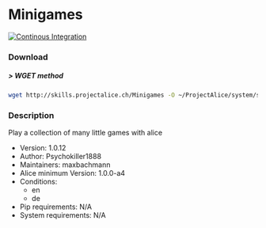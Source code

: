 # Minigames

[![Continous Integration](https://gitlab.com/project-alice-assistant/skills/skill_Minigames/badges/master/pipeline.svg)](https://gitlab.com/project-alice-assistant/skills/skill_Minigames/pipelines/latest)

### Download

##### > WGET method
```bash
wget http://skills.projectalice.ch/Minigames -O ~/ProjectAlice/system/skillInstallTickets/Minigames.install
```

### Description
Play a collection of many little games with alice

- Version: 1.0.12
- Author: Psychokiller1888
- Maintainers: maxbachmann
- Alice minimum Version: 1.0.0-a4
- Conditions:
  - en
  - de
- Pip requirements: N/A
- System requirements: N/A

